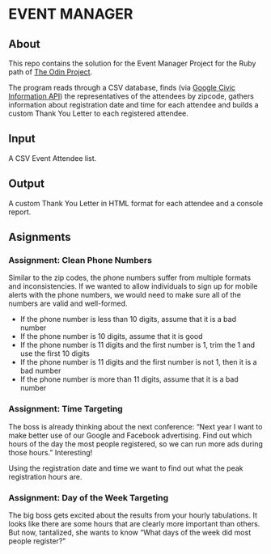 # EVENT MANAGER

## About

This repo contains the solution for the Event Manager Project for the Ruby path of [The Odin Project](https://www.theodinproject.com).

The program reads through a CSV database, finds (via [Google Civic Information API](https://developers.google.com/civic-information)) the representatives of the attendees by zipcode, gathers information about registration date and time for each attendee and builds a custom Thank You Letter to each registered attendee.

## Input

A CSV Event Attendee list.

## Output

A custom Thank You Letter in HTML format for each attendee and a console report.

## Asignments

### Assignment: Clean Phone Numbers

Similar to the zip codes, the phone numbers suffer from multiple formats and inconsistencies. If we wanted to allow individuals to sign up for mobile alerts with the phone numbers, we would need to make sure all of the numbers are valid and well-formed.

- If the phone number is less than 10 digits, assume that it is a bad number
- If the phone number is 10 digits, assume that it is good
- If the phone number is 11 digits and the first number is 1, trim the 1 and use the first 10 digits
- If the phone number is 11 digits and the first number is not 1, then it is a bad number
- If the phone number is more than 11 digits, assume that it is a bad number

### Assignment: Time Targeting

The boss is already thinking about the next conference: “Next year I want to make better use of our Google and Facebook advertising. Find out which hours of the day the most people registered, so we can run more ads during those hours.” Interesting!

Using the registration date and time we want to find out what the peak registration hours are.

### Assignment: Day of the Week Targeting

The big boss gets excited about the results from your hourly tabulations. It looks like there are some hours that are clearly more important than others. But now, tantalized, she wants to know “What days of the week did most people register?”
